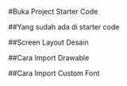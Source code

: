 #Buka Project Starter Code

##Yang sudah ada di starter code

##Screen Layout Desain

##Cara Import Drawable

##Cara Import Custom Font
